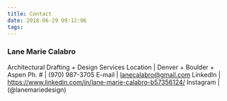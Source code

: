 ```yaml
---
title: Contact
date: 2018-06-29 09:12:06
tags:
---
```

### Lane Marie Calabro
Architectural Drafting + Design Services
Location | Denver + Boulder + Aspen
Ph. # | (970) 987-3705
E-mail | lanecalabro@gmail.com
LinkedIn | https://www.linkedin.com/in/lane-marie-calabro-b57356124/
Instagram | (@lanemariedesign)
